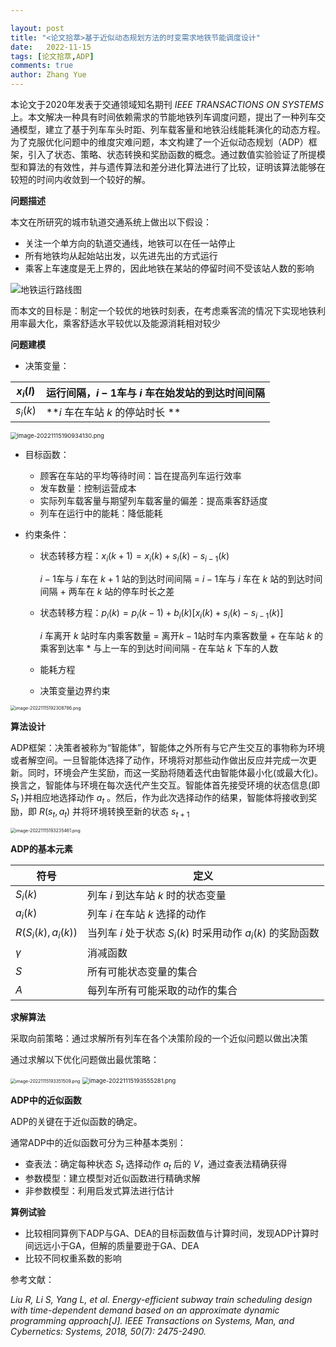 ```yaml
---

layout: post
title: "<论文拾萃>基于近似动态规划方法的时变需求地铁节能调度设计"
date:   2022-11-15
tags: [论文拾萃,ADP]
comments: true
author: Zhang Yue
---
```


本论文于2020年发表于交通领域知名期刊 *IEEE TRANSACTIONS ON SYSTEMS* 上。本文解决一种具有时间依赖需求的节能地铁列车调度问题，提出了一种列车交通模型，建立了基于列车车头时距、列车载客量和地铁沿线能耗演化的动态方程。为了克服优化问题中的维度灾难问题，本文构建了一个近似动态规划（ADP）框架，引入了状态、策略、状态转换和奖励函数的概念。通过数值实验验证了所提模型和算法的有效性，并与遗传算法和差分进化算法进行了比较，证明该算法能够在较短的时间内收敛到一个较好的解。



**问题描述**

本文在所研究的城市轨道交通系统上做出以下假设：

- 关注一个单方向的轨道交通线，地铁可以在任一站停止
- 所有地铁均从起始站出发，以先进先出的方式运行
- 乘客上车速度是无上界的，因此地铁在某站的停留时间不受该站人数的影响

![地铁运行路线图](https://s2.loli.net/2022/11/15/I9OQn4HW5v8s6Jf.png)

而本文的目标是：制定一个较优的地铁时刻表，在考虑乘客流的情况下实现地铁利用率最大化，乘客舒适水平较优以及能源消耗相对较少



**问题建模**

- 决策变量：

| $x_i(l)$ | 运行间隔，$i-1$车与 $i$ 车在始发站的到达时间间隔 |
| -------- | ------------------------------------------------ |
| $s_i(k)$ | **$i$ 车在车站 $k$ 的停站时长 **                 |

<img src="https://s2.loli.net/2022/11/15/QebOypkd4G6qmSP.png" alt="image-20221115190934130.png" style="zoom: 67%;" />

- 目标函数：
  - 顾客在车站的平均等待时间：旨在提高列车运行效率
  - 发车数量：控制运营成本
  - 实际列车载客量与期望列车载客量的偏差：提高乘客舒适度
  - 列车在运行中的能耗：降低能耗

- 约束条件：

  - 状态转移方程：$x_i(k+1) = x_i(k) + s_i(k) - s_{i-1}(k)$

    $i-1$车与 $i$ 车在 $k+1$ 站的到达时间间隔 = $i-1$车与 $i$ 车在 $k$ 站的到达时间间隔 + 两车在 $k$ 站的停车时长之差

  - 状态转移方程：$p_i(k) = p_i(k-1) + b_i(k)[x_i(k)+s_i(k)-s_{i-1}(k)]$
    
    $i$ 车离开 $k$ 站时车内乘客数量 = 离开$k-1$站时车内乘客数量 + 在车站 $k$ 的乘客到达率 * 与上一车的到达时间间隔 - 在车站 $k$ 下车的人数
    
  - 能耗方程
  
  - 决策变量边界约束

<img src="https://s2.loli.net/2022/11/15/Kjyl6wtSON4FGIC.png" alt="image-20221115192308786.png" style="zoom:50%;" />



**算法设计**

ADP框架：决策者被称为“智能体”，智能体之外所有与它产生交互的事物称为环境或者解空间。一旦智能体选择了动作，环境将对那些动作做出反应并完成一次更新。同时，环境会产生奖励，而这一奖励将随着迭代由智能体最小化(或最大化)。换言之，智能体与环境在每次迭代产生交互。智能体首先接受环境的状态信息(即 $S_t$ )并相应地选择动作 $a_t$ 。然后，作为此次选择动作的结果，智能体将接收到奖励，即 $R(s_t, a_t)$ 并将环境转换至新的状态 $s_{t+1}$

<img src="https://s2.loli.net/2022/11/15/nySRVtqspmCZHOP.png" alt="image-20221115193235461.png" style="zoom:50%;" />

**ADP的基本元素**

| 符号               | 定义                                                        |
| ------------------ | ----------------------------------------------------------- |
| $S_i(k)$           | 列车 $i$ 到达车站 $k$ 时的状态变量                          |
| $a_i(k)$           | 列车 $i$ 在车站 $k$ 选择的动作                              |
| $R(S_i(k),a_i(k))$ | 当列车 $i$ 处于状态 $S_i(k)$ 时采用动作 $a_i(k)$ 的奖励函数 |
| $\gamma$           | 消减函数                                                    |
| $S$                | 所有可能状态变量的集合                                      |
| $A$                | 每列车所有可能采取的动作的集合                              |



**求解算法**

采取向前策略：通过求解所有列车在各个决策阶段的一个近似问题以做出决策

通过求解以下优化问题做出最优策略：

<img src="https://s2.loli.net/2022/11/15/9JPGQOCjylndAre.png" alt="image-20221115193351509.png" style="zoom:50%;" />

<img src="https://s2.loli.net/2022/11/15/kBn3j6G2pzVKTOF.png" alt="image-20221115193555281.png" style="zoom:67%;" />



**ADP中的近似函数**

ADP的关键在于近似函数的确定。

通常ADP中的近似函数可分为三种基本类别：

- 查表法：确定每种状态 $S_t$ 选择动作 $a_t$ 后的 $V$，通过查表法精确获得
- 参数模型：建立模型对近似函数进行精确求解
- 非参数模型：利用启发式算法进行估计



**算例试验**

- 比较相同算例下ADP与GA、DEA的目标函数值与计算时间，发现ADP计算时间远远小于GA，但解的质量要逊于GA、DEA
- 比较不同权重系数的影响



参考文献：

*Liu R, Li S, Yang L, et al. Energy-efficient subway train scheduling design with time-dependent demand based on an approximate dynamic programming approach[J]. IEEE Transactions on Systems, Man, and Cybernetics: Systems, 2018, 50(7): 2475-2490.*
